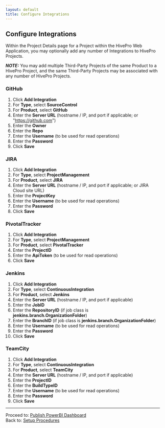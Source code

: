 ```yaml
---
layout: default
title: Configure Integrations
---
```


## Configure Integrations

Within the Project Details page for a Project within the HivePro Web Application, you may optionally add any number of Integrations to HivePro Projects.

**_NOTE:_** You may add multiple Third-Party Projects of the same Product to a HivePro Project, and the same Third-Party Projects may be associated with any number of HivePro Projects.

### GitHub
1. Click **Add Integration**
1. For **Type**, select **SourceControl**
1. For **Product**, select **GitHub**
1. Enter the **Server URL** (hostname / IP, and port if applicable; or "https://github.com")
1. Enter the **Owner**
1. Enter the **Repo**
1. Enter the **Username** (to be used for read operations)
1. Enter the **Password**
1. Click **Save**

### JIRA
1. Click **Add Integration**
1. For **Type**, select **ProjectManagement**
1. For **Product**, select **JIRA**
1. Enter the **Server URL** (hostname / IP, and port if applicable; or JIRA Cloud site URL)
1. Enter the **ProjectKey**
1. Enter the **Username** (to be used for read operations)
1. Enter the **Password**
1. Click **Save**

### PivotalTracker
1. Click **Add Integration**
1. For **Type**, select **ProjectManagement**
1. For **Product**, select **PivotalTracker**
1. Enter the **ProjectID**
1. Enter the **ApiToken** (to be used for read operations)
1. Click **Save**

### Jenkins
1. Click **Add Integration**
1. For **Type**, select **ContinuousIntegration**
1. For **Product**, select **Jenkins**
1. Enter the **Server URL** (hostname / IP, and port if applicable)
1. Enter the **JobID**
1. Enter the **RepositoryID** (if job class is **jenkins.branch.OrganizationFolder**)
1. Enter the **BranchID** (if job class is **jenkins.branch.OrganizationFolder**)
1. Enter the **Username** (to be used for read operations)
1. Enter the **Password**
1. Click **Save**

### TeamCity
1. Click **Add Integration**
1. For **Type**, select **ContinuousIntegration**
1. For **Product**, select **TeamCity**
1. Enter the **Server URL** (hostname / IP, and port if applicable)
1. Enter the **ProjectID**
1. Enter the **BuildTypeID**
1. Enter the **Username** (to be used for read operations)
1. Enter the **Password**
1. Click **Save**

---

Proceed to: [Publish PowerBI Dashboard](Publish-PowerBI-Dashboard.md#publish-powerbi-dashboard)
<br>Back to: [Setup Procedures](README.md#setup-procedures)
